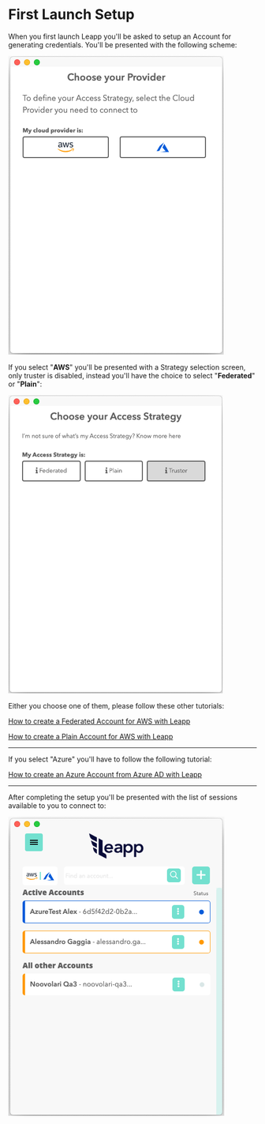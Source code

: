 # First Launch Setup

When you first launch Leapp you'll be asked to setup an Account for generating credentials. You'll be presented with the following scheme:

![FIRST SETUP 1.png](../images/FIRST_SETUP_1.png)

If you select "**AWS**" you'll be presented with a Strategy selection screen, only truster is disabled, instead you'll have the choice to select "**Federated**" or "**Plain**":

![FIRST SETUP 2](../images/FIRST_SETUP_2.png)

Either you choose one of them, please follow these other tutorials:

[How to create a Federated Account for AWS with Leapp](CREATE_FEDERATED_ACCOUNT.md)

[How to create a Plain Account for AWS with Leapp](CREATE_PLAIN_ACCOUNT.md)

---

If you select "Azure" you'll have to follow the following tutorial:

[How to create an Azure Account from Azure AD with Leapp](CREATE_AZURE_ACCOUNT.md)

---

After completing the setup you'll be presented with the list of sessions available to you to connect to:

![FIRST SETUP 3](../images/FIRST_SETUP_3.png)
